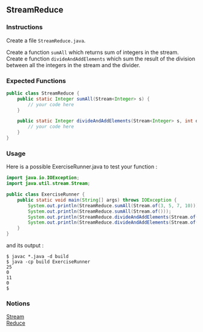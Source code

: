 ## StreamReduce

### Instructions

Create a file `StreamReduce.java`.

Create a function `sumAll` which returns sum of integers in the stream.  
Create e function `divideAndAddElements` which sum the result of the division between all the integers in the stream and the divider.  


### Expected Functions
```java
public class StreamReduce {
    public static Integer sumAll(Stream<Integer> s) {
        // your code here
    }

    public static Integer divideAndAddElements(Stream<Integer> s, int divider) {
        // your code here
    }
}
```

### Usage

Here is a possible ExerciseRunner.java to test your function :

```java
import java.io.IOException;
import java.util.stream.Stream;

public class ExerciseRunner {
    public static void main(String[] args) throws IOException {
        System.out.println(StreamReduce.sumAll(Stream.of(3, 5, 7, 10)));
        System.out.println(StreamReduce.sumAll(Stream.of()));
        System.out.println(StreamReduce.divideAndAddElements(Stream.of(3, 5, 7, 10), 2));
        System.out.println(StreamReduce.divideAndAddElements(Stream.of(), 2));
    }
}
```
          
and its output :
```shell
$ javac *.java -d build
$ java -cp build ExerciseRunner 
25
0
11
0
$ 
```

### Notions
[Stream](https://docs.oracle.com/en/java/javase/17/docs/api/java.base/java/util/stream/Stream.html)  
[Reduce](https://www.baeldung.com/java-stream-reduce)  
